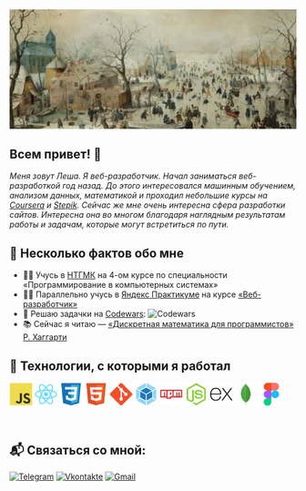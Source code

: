 <img src="./assets/background.jpg" alt="Фоновое изображение">

## Всем привет! 👋
*Меня зовут Леша. Я веб-разработчик. Начал заниматься веб-разработкой год назад. До этого интересовался машинным обучением, анализом данных, математикой и проходил небольшие курсы на [Coursera](https://www.coursera.org/) и [Stepik](https://welcome.stepik.org/ru). Сейчас же мне очень интересна сфера разработки сайтов. Интересна она во многом благодаря наглядным результатам работы и задачам, которые могут встретиться по пути.*

## 📌 Несколько фактов обо мне
- 🧑‍🎓 Учусь в [НТГМК](http://www.ntgmk.ru/) на 4-ом курсе по специальности «Программирование в компьютерных системах»
- 👨‍💻 Параллельно учусь в [Яндекс Практикуме](https://practicum.yandex.ru/) на курсе [«Веб-разработчик»](https://practicum.yandex.ru/web/)
- 🎯 Решаю задачки на [Codewars](https://www.codewars.com/users/alexeylavrinenkov): ![Codewars](https://www.codewars.com/users/alexeylavrinenkov/badges/micro?theme=light)
- 📚 Сейчас я читаю — [«Дискретная математика для программистов» Р. Хаггарти](https://www.litres.ru/rod-haggarti/diskretnaya-matematika-dlya-programmistov/)

## 🚀 Технологии, с которыми я работал

<p align="left">
  <img src="https://raw.githubusercontent.com/devicons/devicon/master/icons/javascript/javascript-original.svg" alt="JavaScript" width="40" height="40" />
  <img src="https://raw.githubusercontent.com/devicons/devicon/master/icons/react/react-original.svg" alt="React" width="40" height="40" />
  <img src="https://raw.githubusercontent.com/devicons/devicon/master/icons/css3/css3-original.svg" alt="CSS" width="40" height="40" />
  <img src="https://raw.githubusercontent.com/devicons/devicon/master/icons/html5/html5-original.svg" alt="HTML5" width="40" height="40" />
  <img src="https://raw.githubusercontent.com/devicons/devicon/master/icons/git/git-original.svg" alt="Git" width="40" height="40" />
  <img src="https://raw.githubusercontent.com/devicons/devicon/master/icons/webpack/webpack-original.svg" alt="Webpack" width="40" height="40" />
  <img src="https://raw.githubusercontent.com/devicons/devicon/master/icons/npm/npm-original-wordmark.svg" alt="NPM" width="40" height="40" />
  <img src="https://raw.githubusercontent.com/devicons/devicon/master/icons/nodejs/nodejs-original.svg" alt="NodeJS" width="40" height="40" />
  <img src="https://raw.githubusercontent.com/devicons/devicon/master/icons/express/express-original.svg" alt="Express" width="40" height="40" />
  <img src="https://raw.githubusercontent.com/devicons/devicon/master/icons/mongodb/mongodb-original.svg" alt="MongoDB" width="40" height="40" />
  <img src="https://raw.githubusercontent.com/devicons/devicon/master/icons/figma/figma-original.svg" alt="Figma" width="40" height="40" />
</p>
<br>

## 📬 Связаться со мной:
[![Telegram](https://img.shields.io/badge/Telegram-26A5E4?style=for-the-badge&logo=telegram&logoColor=white)](https://t.me/alexey_lavrinenkov)
[![Vkontakte](https://img.shields.io/badge/Telegram-26A5E4?style=for-the-badge&logo=vk&logoColor=white)](https://vk.com/a.lavrinenkov)
[![Gmail](https://img.shields.io/badge/Gmail-CC0000?style=for-the-badge&logo=Gmail&logoColor=white)](mailto:wdafi03@gmail.com)
